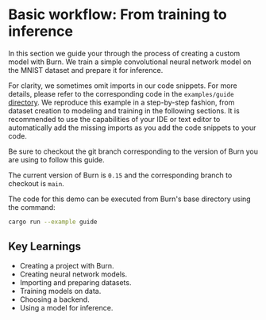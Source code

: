 # Basic workflow: From training to inference

In this section we guide your through the process of creating a custom model with Burn. 
We train a simple convolutional neural network model on the MNIST dataset and prepare it for inference.

For clarity, we sometimes omit imports in our code snippets. For more details, please refer to the
corresponding code in the `examples/guide` [directory](https://github.com/tracel-ai/burn/tree/main/examples/guide).
We reproduce this example in a step-by-step fashion, from dataset creation to modeling and training
in the following sections. It is recommended to use the capabilities of your IDE or text editor to
automatically add the missing imports as you add the code snippets to your code.

<div class="warning">

Be sure to checkout the git branch corresponding to the version of Burn you are using to follow
this guide.

The current version of Burn is `0.15` and the corresponding branch to checkout is `main`.
</div>

The code for this demo can be executed from Burn's base directory using the command:

```bash
cargo run --example guide
```

## Key Learnings

- Creating a project with Burn.
- Creating neural network models.
- Importing and preparing datasets.
- Training models on data.
- Choosing a backend.
- Using a model for inference.
